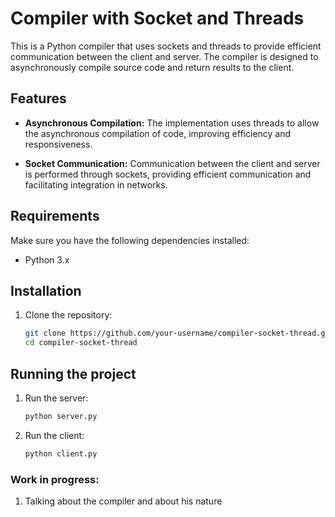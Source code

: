 # Compiler with Socket and Threads

This is a Python compiler that uses sockets and threads to provide efficient communication between the client and server. The compiler is designed to asynchronously compile source code and return results to the client.

## Features

- **Asynchronous Compilation:** The implementation uses threads to allow the asynchronous compilation of code, improving efficiency and responsiveness.

- **Socket Communication:** Communication between the client and server is performed through sockets, providing efficient communication and facilitating integration in networks.

## Requirements

Make sure you have the following dependencies installed:

- Python 3.x

## Installation

1. Clone the repository:

   ```bash
   git clone https://github.com/your-username/compiler-socket-thread.git
   cd compiler-socket-thread
   ```
## Running the project

1. Run the server:
   
   ```bash
   python server.py
   ```
   
2. Run the client:
   ```bash
   python client.py
   ```
### Work in progress:
  1. Talking about the compiler and about his nature
